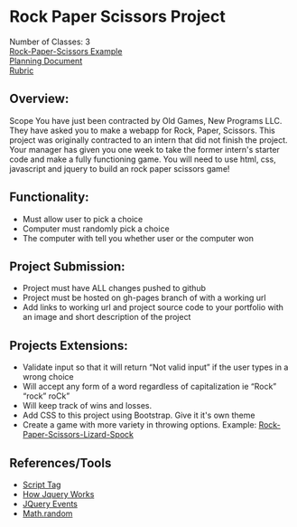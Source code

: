 # Rock Paper Scissors Project

Number of Classes: 3 <br>
[Rock-Paper-Scissors Example](https://scriptedcurriculum.github.io/advanced_RPS/) <br>
[Planning Document](https://docs.google.com/document/d/1dddAl5l-A1l0gA-oGxpcCFmlxRJzB7il39QEqmAm2Bs/edit) <br>
[Rubric](https://docs.google.com/document/d/1BlL6dLk1Yzt_QB9pKoHh9si7VRjGPXwAc5NuZP_y0DU/edit) 

## Overview: 
Scope You have just been contracted by Old Games, New Programs LLC. They have asked you to make a webapp for Rock, Paper, Scissors. This project was originally contracted to an intern that did not finish the project. Your manager has given you one week to take the former intern's starter code and make a fully functioning game. You will need to use html, css, javascript and jquery to build an rock paper scissors game! 

## Functionality:
* Must allow user to pick a choice 
* Computer must randomly pick a choice
* The computer with tell you whether user or the computer won

## Project Submission:
* Project must have ALL changes pushed to github
* Project must be hosted on gh-pages branch of with a working url
* Add links to working url and project source code to your portfolio with an image and short description of the project

## Projects Extensions:
* Validate input so that it will return “Not valid input” if the user types in a wrong choice 
* Will accept any form of a word regardless of capitalization ie “Rock” “rock” roCk”
* Will keep track of wins and losses. 
* Add CSS to this project using Bootstrap. Give it it's own theme
* Create a game with more variety in throwing options. Example: [Rock-Paper-Scissors-Lizard-Spock](http://en.wikipedia.org/wiki/Rock-paper-scissors-lizard-Spock)

## References/Tools
* [Script Tag](http://javascript.crockford.com/script.html)
* [How Jquery Works](http://learn.jquery.com/about-jquery/how-jquery-works/)
* [JQuery Events](http://api.jquery.com/category/events/)
* [Math.random](https://developer.mozilla.org/en-US/docs/Web/JavaScript/Reference/Global_Objects/Math/random)


